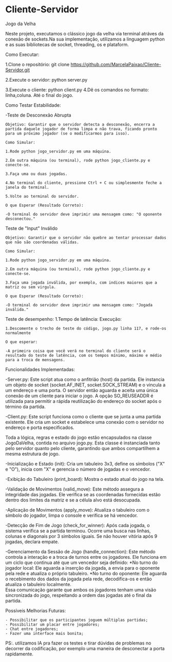 # Cliente-Servidor

Jogo da Velha

Neste projeto, executamos o clássico jogo da velha via terminal atráves da conexão de sockets.Na sua implementação, utilizamos a linguagem python e as suas bibliotecas de socket, threading, os e plataform.

Como Executar: 

1.Clone o repositório:
    git clone <https://github.com/MarcelaPaixao/Cliente-Servidor.git>

2.Execute o servidor:
    python server.py

3.Execute o cliente:
    python client.py
4.Dê os comandos no formato: linha,coluna. Até o final do jogo.


Como Testar Estabilidade: 

-Teste de Desconexão Abrupta

    Objetivo: Garantir que o servidor detecta a desconexão, encerra a partida daquele jogador de forma limpa e não trava, ficando pronto para um próximo jogador (se o modificarmos para isso).

    Como Simular:

    1.Rode python jogo_servidor.py em uma máquina.

    2.Em outra máquina (ou terminal), rode python jogo_cliente.py e conecte-se.

    3.Faça uma ou duas jogadas.

    4.No terminal do cliente, pressione Ctrl + C ou simplesmente feche a janela do terminal.

    5.Volte ao terminal do servidor.

    O que Esperar (Resultado Correto):

    -O terminal do servidor deve imprimir uma mensagem como: "O oponente desconectou."

Teste de "Input" Inválido


    Objetivo: Garantir que o servidor não quebre ao tentar processar dados que não são coordenadas válidas.

    Como Simular:
    
    1.Rode python jogo_servidor.py em uma máquina.

    2.Em outra máquina (ou terminal), rode python jogo_cliente.py e conecte-se.

    3.Faça uma jogada inválida, por exemplo, com indices maiores que a matriz ou sem virgula.

    O que Esperar (Resultado Correto):

    -O terminal do servidor deve imprimir uma mensagem como: "Jogada inválida."

Teste de desempenho: 
    1.Tempo de latência: 
    Execução:

    1.Descomente o trecho de teste do código, jogo.py linha 117, e rode-os normalmente
    
    O que esperar:
    
    -A primeira coisa que você verá no terminal do cliente será o resultado do teste de latência, com os tempos mínimo, máximo e médio para a troca de mensagens.


   
Funcionalidades Implementadas:
    
-Server.py: Este script atua como o anfitrião (host) da partida. Ele instancia um objeto de socket (socket.AF_INET, socket.SOCK_STREAM) e o vincula a um endereço e uma porta. O servidor então aguarda e aceita uma única conexão de um cliente para iniciar o jogo. A opção SO_REUSEADDR é utilizada para permitir a rápida reutilização do endereço do socket após o término da partida.

-Client.py: Este script funciona como o cliente que se junta a uma partida existente. Ele cria um socket e estabelece uma conexão com o servidor no endereço e porta especificados.

Toda a lógica, regras e estado do jogo estão encapsulados na classe JogoDaVelha, contida no arquivo jogo.py. 
Esta classe é instanciada tanto pelo servidor quanto pelo cliente, garantindo que ambos compartilhem a mesma estrutura de jogo.

-Inicialização e Estado (init): Cria um tabuleiro 3x3, define os símbolos ("X" e "O"), inicia com "X" e gerencia o número de jogadas e o vencedor.
    
-Exibição do Tabuleiro (print_board): Mostra o estado atual do jogo na tela.
    
-Validação de Movimentos (valid_move): Este método assegura a integridade das jogadas. Ele verifica se as coordenadas fornecidas estão dentro dos limites da matriz e se a célula alvo está desocupada.
    
-Aplicação de Movimentos (apply_move): Atualiza o tabuleiro com o símbolo do jogador, limpa o console e verifica se há vencedor.
    
-Detecção de Fim de Jogo (check_for_winner): Após cada jogada, o sistema verifica se a partida terminou. Ocorre uma busca nas linhas, colunas e diagonais por 3 simbolos iguais. Se não houver vitória após 9 jogadas, declara empate.
    
-Gerenciamento da Sessão de Jogo (handle_connection): Este método controla a interação e a troca de turnos entre os jogadores. Ele funciona em um ciclo que continua até que um vencedor seja definido:
        *No turno do jogador local: Ele aguarda a inserção da jogada, a envia para o oponente pela rede e atualiza o próprio tabuleiro.
        *No turno do oponente: Ele aguarda o recebimento dos dados da jogada pela rede, decodifica-os e então atualiza o tabuleiro localmente.  
Essa comunicação garante que ambos os jogadores tenham uma visão sincronizada do jogo, respeitando a ordem das jogadas até o final da partida.



Possíveis Melhorias Futuras:

    - Possibilitar que os participantes joguem múltiplas partidas;
    - Possibilitar um placar entre jogadores;
    - Chat entre jogadores;
    - Fazer uma interface mais bonita;

PS:. utilizamos IA pra fazer os testes e tirar dúvidas de problemas no decorrer da codificação, por exemplo uma maneira de desconectar a porta rapidamente. 

